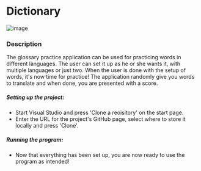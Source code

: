 # Dictionary
![image](https://user-images.githubusercontent.com/58398343/112661404-c518ca80-8e56-11eb-8d71-5d8313542862.png)
### Description

The glossary practice application can be used for practicing words in different languages. The user can set it up as he or she wants it, with multiple languages or just two.
When the user is done with the setup of words, it's now time for practice! The application randomly give you words to translate and when done, you are presented with a score.

##### Setting up the project:
* Start Visual Studio and press 'Clone a reoisitory' on the start page.
* Enter the URL for the project's GitHub page, select where to store it locally and press 'Clone'.

##### Running the program:
* Now that everything has been set up, you are now ready to use the program as intended!
